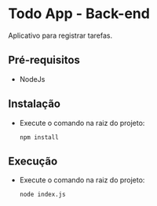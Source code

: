 # Todo App - Back-end

Aplicativo para registrar tarefas.

## Pré-requisitos
- NodeJs

## Instalação
- Execute o comando na raiz do projeto:

    `npm install`

## Execução
- Execute o comando na raiz do projeto:
  
    `node index.js`
